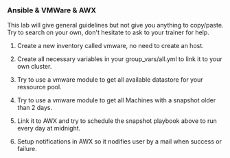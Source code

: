 ### Ansible & VMWare & AWX

This lab will give general guidelines but not give you anything to copy/paste.
Try to search on your own, don't hesitate to ask to your trainer for help.

1) Create a new inventory called vmware, no need to create an host.

2) Create all necessary variables in your group_vars/all.yml to link it to your own cluster.

3) Try to use a vmware module to get all available datastore for your ressource pool.

4) Try to use a vmware module to get all Machines with a snapshot older than 2 days.

5) Link it to AWX and try to schedule the snapshot playbook above to run every day at midnight.

6) Setup notifications in AWX so it nodifies user by a mail when success or failure.